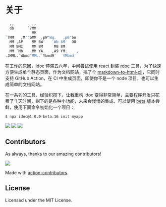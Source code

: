 关于
===

```bash
  ,,        ,,
  db      `7MM
            MM
`7MM   ,M""bMM  ,pW"Wq.   ,p6"bo
  MM ,AP    MM 6W'   `Wb 6M'  OO
  MM 8MI    MM 8M     M8 8M
  MM `Mb    MM YA.   ,A9 YM.    ,
.JMML.`Wbmd"MML.`Ybmd9'   YMbmd'
```

在工作的原因，idoc 停滞五六年，中间尝试使用 react 封装 [rdoc](https://github.com/jaywcjlove/rdoc) 工具，为了快速方便生成单个静态页面，作为文档网站，搞了个 [markdown-to-html-cli](https://github.com/jaywcjlove/markdown-to-html-cli)，它同时支持 GitHub Action，在 CI 中生成页面，即使你不是一个 node 项目，也可以生成简单的文档网站。

在一系列的工具、经验积攒下，让我重构 idoc 变得非常简单，主要程序开发只花费了 1 天时间，剩下的是各种小功能，未来会慢慢的集成，可以使用 [beta](https://www.npmjs.com/package/idoc) 版本尝鲜，使用下面命令初始化一个项目：


```
$ npx idoc@1.0.0-beta.16 init myapp
```

[![](https://img.shields.io/github/forks/jaywcjlove/idoc.svg?style=social)](https://github.com/jaywcjlove/followers) [![](https://img.shields.io/github/stars/jaywcjlove/idoc.svg?style=social)](https://github.com/jaywcjlove/idoc/stargazers) [![](https://img.shields.io/github/followers/jaywcjlove.svg?style=social)](https://github.com/jaywcjlove/followers)


## Contributors

As always, thanks to our amazing contributors!

<a href="https://github.com/jaywcjlove/idoc/graphs/contributors">
  <img src="https://jaywcjlove.github.io/idoc/CONTRIBUTORS.svg" />
</a>

Made with [action-contributors](https://github.com/jaywcjlove/github-action-contributors).

## License

Licensed under the MIT License.

<!--idoc:config:
tocs: false
-->